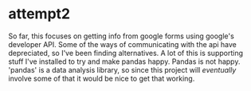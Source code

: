 # attempt2

So far, this focuses on getting info from google forms using google's developer API. 
Some of the ways of communicating with the api have depreciated, so I've been finding alternatives.
A lot of this is supporting stuff I've installed to try and make pandas happy. Pandas is not happy.
'pandas' is a data analysis library, so since this project will *eventually* involve some of that it would be nice to get that working.
